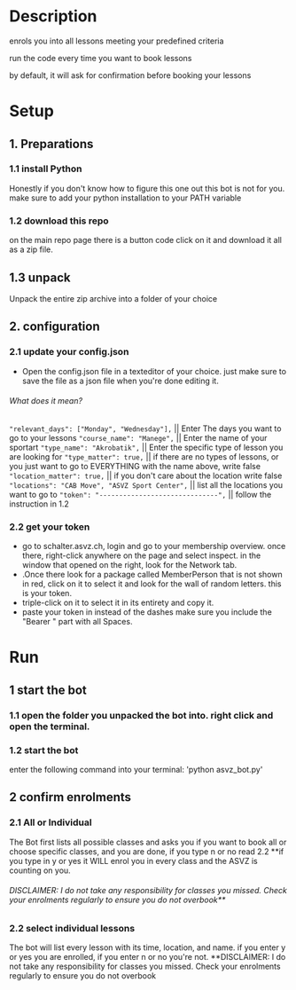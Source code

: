 # Description

enrols you into all lessons meeting your predefined criteria

run the code every time you want to book lessons

by default, it will ask for confirmation before booking your lessons


# Setup

## 1. Preparations

### 1.1 install Python
Honestly if you don't know how to figure this one out this bot is not for you.
make sure to add your python installation to your PATH variable

### 1.2 download this repo
on the main repo page there is a button code click on it and download it all as a zip file.

## 1.3 unpack
Unpack the entire zip archive into a folder of your choice

## 2. configuration

### 2.1 update your config.json
- Open the config.json file in a texteditor of your choice. just make sure to save the file as a json file when you're done editing it.
###### What does it mean?

`"relevant_days": ["Monday", "Wednesday"],` || Enter The days you want to go to your lessons
`"course_name": "Manege",`  || Enter the name of your sportart
`"type_name": "Akrobatik",`  || Enter the specific type of lesson you are looking for
`"type_matter": true,` || if there are no types of lessons, or you just want to go to EVERYTHING with the name above, write false  
`"location_matter": true,`  || if you don't care about the location write false
`"locations": "CAB Move", "ASVZ Sport Center",`  || list all the locations you want to go to
`"token": "------------------------------",`  || follow the instruction in 1.2

### 2.2 get your token
- go to schalter.asvz.ch, login and go to your membership overview. once there, right-click anywhere on the page and select inspect. in the window that opened on the right, look for the Network tab. 
- .Once there look for a package called MemberPerson that is not shown in red, click on it to select it and look for the wall of random letters. this is your token. 
- triple-click on it to select it in its entirety and copy it. 
- paste your token in instead of the dashes make sure you include the "Bearer " part with all Spaces.


# Run
## 1 start the bot


### 1.1 open the folder you unpacked the bot into. right click and open the terminal.

### 1.2 start the bot
enter the following command into your terminal: 
'python asvz_bot.py'

## 2 confirm enrolments

### 2.1 All or Individual
The Bot first lists all possible classes and asks you if you want to book all or choose specific classes, and you are done, if you type n or no read 2.2
**if you type in y or yes it WILL enrol you in every class and the ASVZ is counting on you. 
###### DISCLAIMER: I do not take any responsibility for classes you missed. Check your enrolments regularly to ensure you do not overbook**

### 2.2 select individual lessons
The bot will list every lesson with its time, location, and name. if you enter y or yes you are enrolled, if you enter n or no you're not.
**DISCLAIMER: I do not take any responsibility for classes you missed. Check your enrolments regularly to ensure you do not overbook


